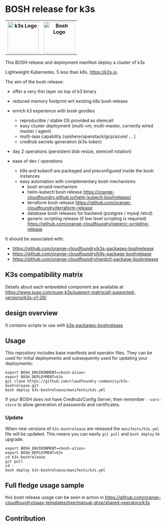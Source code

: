 # BOSH release for k3s
<table border="0" CELLPADDING=”10″  WIDTH=”300p″ ALIGN=”CENTER”>
  <tr>
    <th><img src="https://k3s.io/img/k3s-logo-light.svg" height="100p" alt="k3s Logo" /></th>
    <th><img src="https://www.cloudfoundry.org/wp-content/uploads/2017/10/CFF-BOSH-Full-Color-1.png" height="100p" alt="Bosh Logo" /></th>
  </tr>
</table>


This BOSH release and deployment manifest deploy a cluster of k3s

Lightweight Kubernetes. 5 less than k8s. https://k3s.io.

The aim of the bosh release:
- offer a very thin layer on top of k3 binary
- reduced memory footprint wrt existing k8s bosh release

- enrich k3 experience with bosh goodies
  - reproducible / stable OS provided as stemcell
  - easy cluster deployment (multi-vm, multi-master, correctly wired master / agent)
  - multi-iaas capability (vpshere/openstack/gcp/azure/ ... )
  - credhub secrets generation (k3s-token)
- day 2 operations (persistent disk resize, stemcell rotation)  
- ease of dev / operations
  - k9s and kubectl are packaged and preconfigured inside the bosh instances
  - easy automation with complementary bosh mechanisms
    - bosh errand mechanism
    - helm-kubectl bosh release https://orange-cloudfoundry.github.io/helm-kubectl-boshrelease/
    - terraform bosh release https://github.com/orange-cloudfoundry/terraform-release
    - database bosh releases for backend (postgres / mysql /etcd)
    - generic scripting release (if low level scripting is required) https://github.com/orange-cloudfoundry/generic-scripting-release

It should be associated with:
 - https://github.com/orange-cloudfoundry/k3s-packages-boshrelease
 - https://github.com/orange-cloudfoundry/k9s-package-boshrelease
 - https://github.com/orange-cloudfoundry/nerdctl-package-boshrelease

## K3s compatibility matrix

Details about each embedded component are available at 
  https://www.suse.com/suse-k3s/support-matrix/all-supported-versions/k3s-v1-28/

## design overview

It contains scripts to use with [k3s-packages-boshrelease](https://github.com/orange-cloudfoundry/k3s-packages-boshrelease)

## Usage

This repository includes base manifests and operator files. They can be used for initial deployments and subsequently used for updating your deployments:

```plain
export BOSH_ENVIRONMENT=<bosh-alias>
export BOSH_DEPLOYMENT=k3s
git clone https://github.com/cloudfoundry-community/k3s-boshrelease.git
bosh deploy k3s-boshrelease/manifests/k3s.yml
```

If your BOSH does not have Credhub/Config Server, then remember `--vars-store` to allow generation of passwords and certificates.

### Update

When new versions of `k3s-boshrelease` are released the `manifests/k3s.yml` file will be updated. This means you can easily `git pull` and `bosh deploy` to upgrade.

```plain
export BOSH_ENVIRONMENT=<bosh-alias>
export BOSH_DEPLOYMENT=k3s
cd k3s-boshrelease
git pull
cd -
bosh deploy k3s-boshrelease/manifests/k3s.yml
```

## Full fledge usage sample
this bosh release usage can be seen in action in https://github.com/orange-cloudfoundry/paas-templates/tree/manual-drop/shared-operators/k3s

## Contribution
